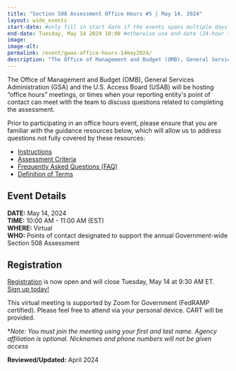 ```yaml
---
title: "Section 508 Assessment Office Hours #5 | May 14, 2024"
layout: wide_events
start-date: #only fill in start date if the events spans multiple days (24-hour time)
end-date: Tuesday, May 14 2024 10:00 #otherwise use end-date (24-hour time)
image:
image-alt: 
permalink: /event/gwaa-office-hours-14may2024/
description: "The Office of Management and Budget (OMB), General Services Administration (GSA) and the U.S. Access Board (USAB) will be hosting “office hours” meetings, or times when your reporting entity point of contact can meet with our teams to discuss the criteria or other questions related to completing the assessment."
---
```

The Office of Management and Budget (OMB), General Services Administration (GSA) and the U.S. Access Board (USAB) will be hosting “office hours” meetings, or times when your reporting entity's point of contact can meet with the team to discuss questions related to completing the assessment.

Prior to participating in an office hours event, please ensure that you are familiar with the guidance resources below, which will allow us to address questions not fully covered by these resources: 
- [Instructions][1]
- [Assessment Criteria][2] 
- [Frequently Asked Questions (FAQ)][4]
- [Definition of Terms][5]

## Event Details
**DATE:** May 14, 2024  
**TIME:** 10:00 AM - 11:00 AM (EST)  
**WHERE:** Virtual  
**WHO:** Points of contact designated to support the annual Government-wide Section 508 Assessment  

## Registration
[Registration][7] is now open and will close Tuesday, May 14 at 9:30 AM ET. [Sign up today!][7]   

This virtual meeting is supported by Zoom for Government (FedRAMP certified). Please feel free to attend via your personal device.  CART will be provided.

**Note: You must join the meeting using your first and last name. Agency affiliation is optional. Nicknames and phone numbers will not be given access*

**Reviewed/Updated:** April 2024

[1]: {{site.baseurl}}/manage/section-508-assessment/
[2]: {{site.baseurl}}/manage/section-508-assessment/criteria/      
[4]: {{site.baseurl}}/manage/section-508-assessment/faq/
[5]: {{site.baseurl}}/tools/glossary/
[6]: {{site.baseurl}}/events/
[7]: https://gsa.zoomgov.com/meeting/register/vJItf-2uqDktGkes1UdDCp4dLUGmrEmW0pY